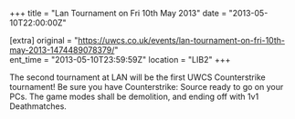 +++
title = "Lan Tournament on Fri 10th May 2013"
date = "2013-05-10T22:00:00Z"

[extra]
original = "https://uwcs.co.uk/events/lan-tournament-on-fri-10th-may-2013-1474489078379/"    
ent_time = "2013-05-10T23:59:59Z"
location = "LIB2"
+++

The second tournament at LAN will be the first UWCS Counterstrike tournament\! Be sure you have Counterstrike: Source ready to go on your PCs. The game modes shall be demolition, and ending off with 1v1 Deathmatches.

